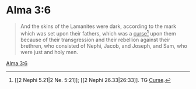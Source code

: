 # Alma 3:6

> And the skins of the Lamanites were dark, according to the mark which was set upon their fathers, which was a <u>curse</u>[^a] upon them because of their transgression and their rebellion against their brethren, who consisted of Nephi, Jacob, and Joseph, and Sam, who were just and holy men.

[Alma 3:6](https://www.churchofjesuschrist.org/study/scriptures/bofm/alma/3?lang=eng&id=p6#p6)


[^a]: [[2 Nephi 5.21|2 Ne. 5:21]]; [[2 Nephi 26.33|26:33]]. TG [Curse](https://www.churchofjesuschrist.org/study/scriptures/tg/curse?lang=eng).
